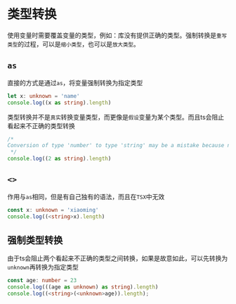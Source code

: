 # 类型转换

使用变量时需要覆盖变量的类型，例如：库没有提供正确的类型。强制转换是`重写类型`的过程，可以是`缩小类型`，也可以是`放大类型`。

## `as`

直接的方式是通过`as`，将变量强制转换为指定类型

```ts
let x: unknown = 'name'
console.log((x as string).length)
```

类型转换并不是`真实`转换变量类型，而更像是`假设`变量为某个类型。而且ts会阻止看起来不正确的类型转换

```ts
/*
Conversion of type 'number' to type 'string' may be a mistake because neither type sufficiently overlaps with the other. If this was intentional, convert the expression to 'unknown' first.ts(2352)
 */
console.log((2 as string).length)
```

## `<>`

作用与`as`相同，但是有自己独有的语法，而且在`TSX`中无效

```ts
const x: unknown = 'xiaoming'
console.log((<string>x).length)
```

## 强制类型转换

由于ts会阻止两个看起来不正确的类型之间转换，如果是故意如此，可以先转换为`unknown`再转换为指定类型

```ts
const age: number = 23
console.log(((age as unknown) as string).length)
console.log((<string>(<unknown>age)).length);
```
